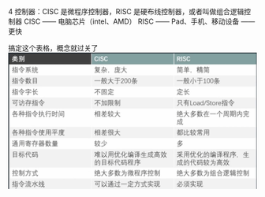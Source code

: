 4
控制器：CISC 是微程序控制器，RISC 是硬布线控制器，或者叫做组合逻辑控制器
CISC —— 电脑芯片（intel、AMD）
RISC —— Pad、手机、移动设备 —— 更快

搞定这个表格，概念就过关了
![](图片/CISC-RISC.png)

